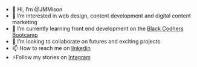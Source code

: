 - 👋 Hi, I’m @JMMison
- 👀 I’m interested in web design, content development and digital content marketing 
- 🌱 I’m currently learning front end development on the [Black Codhers Bootcamp](strong)
- 💞️ I’m looking to collaborate on futures and exciting projects 
- 📫 How to reach me on [linkedin](linkedin.com/in/jacqueline-moreira-539866158)
- ⚡Follow my stories on [Intagram](instagram.com/jackielimavioleta/)

<!---
JMMison/JMMison is a ✨ special ✨ repository because its `README.md` (this file) appears on your GitHub profile.
You can click the Preview link to take a look at your changes.
--->
